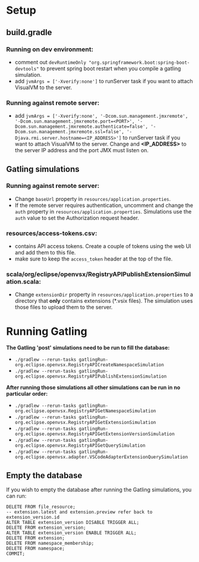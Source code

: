 # Setup
## build.gradle
### Running on dev environment:
- comment out `devRuntimeOnly "org.springframework.boot:spring-boot-devtools"` to prevent spring boot restart when you compile a gatling simulation.
- add `jvmArgs = ['-Xverify:none']` to runServer task if you want to attach VisualVM to the server.

### Running against remote server:
- add `jvmArgs = ['-Xverify:none', '-Dcom.sun.management.jmxremote', '-Dcom.sun.management.jmxremote.port=<PORT>', '-Dcom.sun.management.jmxremote.authenticate=false', '-Dcom.sun.management.jmxremote.ssl=false', '-Djava.rmi.server.hostname=<IP_ADDRESS>']` to runServer task if you want to attach VisualVM to the server. Change **<PORT>** and **<IP_ADDRESS>** to the server IP address and the port JMX must listen on.

## Gatling simulations
### Running against remote server:
- Change `baseUrl` property in `resources/application.properties`.
- If the remote server requires authentication, uncomment and change the `auth` property in `resources/application.properties`. 
  Simulations use the `auth` value to set the Authorization request header.

### resources/access-tokens.csv:
- contains API access tokens. Create a couple of tokens using the web UI and add them to this file. 
- make sure to keep the `access_token` header at the top of the file.

### scala/org/eclipse/openvsx/RegistryAPIPublishExtensionSimulation.scala:
- Change `extensionDir` property in `resources/application.properties` to a directory that **only** contains extensions (*.vsix files). The simulation uses those files to upload them to the server.

# Running Gatling
**The Gatling 'post' simulations need to be run to fill the database:**
- `./gradlew --rerun-tasks gatlingRun-org.eclipse.openvsx.RegistryAPICreateNamespaceSimulation`
- `./gradlew --rerun-tasks gatlingRun-org.eclipse.openvsx.RegistryAPIPublishExtensionSimulation`

**After running those simulations all other simulations can be run in no particular order:**
- `./gradlew --rerun-tasks gatlingRun-org.eclipse.openvsx.RegistryAPIGetNamespaceSimulation`
- `./gradlew --rerun-tasks gatlingRun-org.eclipse.openvsx.RegistryAPIGetExtensionSimulation`
- `./gradlew --rerun-tasks gatlingRun-org.eclipse.openvsx.RegistryAPIGetExtensionVersionSimulation`
- `./gradlew --rerun-tasks gatlingRun-org.eclipse.openvsx.RegistryAPIGetQuerySimulation`
- `./gradlew --rerun-tasks gatlingRun-org.eclipse.openvsx.adapter.VSCodeAdapterExtensionQuerySimulation`

## Empty the database
If you wish to empty the database after running the Gatling simulations, you can run:
```BEGIN;
DELETE FROM file_resource;
-- extension.latest and extension.preview refer back to extension_version.id
ALTER TABLE extension_version DISABLE TRIGGER ALL;
DELETE FROM extension_version;
ALTER TABLE extension_version ENABLE TRIGGER ALL;
DELETE FROM extension;
DELETE FROM namespace_membership;
DELETE FROM namespace;
COMMIT;